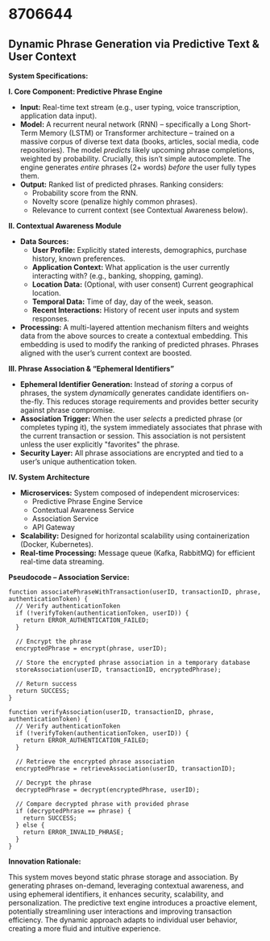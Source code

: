 # 8706644

## Dynamic Phrase Generation via Predictive Text & User Context

**System Specifications:**

**I. Core Component: Predictive Phrase Engine**

*   **Input:** Real-time text stream (e.g., user typing, voice transcription, application data input).
*   **Model:**  A recurrent neural network (RNN) – specifically a Long Short-Term Memory (LSTM) or Transformer architecture – trained on a massive corpus of diverse text data (books, articles, social media, code repositories).  The model *predicts* likely upcoming phrase completions, weighted by probability.  Crucially, this isn’t simple autocomplete. The engine generates *entire* phrases (2+ words) *before* the user fully types them.
*   **Output:** Ranked list of predicted phrases. Ranking considers:
    *   Probability score from the RNN.
    *   Novelty score (penalize highly common phrases).
    *   Relevance to current context (see Contextual Awareness below).

**II. Contextual Awareness Module**

*   **Data Sources:**
    *   **User Profile:**  Explicitly stated interests, demographics, purchase history, known preferences.
    *   **Application Context:**  What application is the user currently interacting with? (e.g., banking, shopping, gaming).
    *   **Location Data:** (Optional, with user consent)  Current geographical location.
    *   **Temporal Data:** Time of day, day of the week, season.
    *   **Recent Interactions:**  History of recent user inputs and system responses.
*   **Processing:**  A multi-layered attention mechanism filters and weights data from the above sources to create a contextual embedding. This embedding is used to modify the ranking of predicted phrases.  Phrases aligned with the user’s current context are boosted.

**III. Phrase Association & “Ephemeral Identifiers”**

*   **Ephemeral Identifier Generation:** Instead of *storing* a corpus of phrases, the system *dynamically* generates candidate identifiers on-the-fly. This reduces storage requirements and provides better security against phrase compromise.
*   **Association Trigger:** When the user *selects* a predicted phrase (or completes typing it), the system immediately associates that phrase with the current transaction or session. This association is not persistent unless the user explicitly "favorites" the phrase.
*   **Security Layer:** All phrase associations are encrypted and tied to a user’s unique authentication token.

**IV. System Architecture**

*   **Microservices:** System composed of independent microservices:
    *   Predictive Phrase Engine Service
    *   Contextual Awareness Service
    *   Association Service
    *   API Gateway
*   **Scalability:**  Designed for horizontal scalability using containerization (Docker, Kubernetes).
*   **Real-time Processing:** Message queue (Kafka, RabbitMQ) for efficient real-time data streaming.

**Pseudocode – Association Service:**

```
function associatePhraseWithTransaction(userID, transactionID, phrase, authenticationToken) {
  // Verify authenticationToken
  if (!verifyToken(authenticationToken, userID)) {
    return ERROR_AUTHENTICATION_FAILED;
  }

  // Encrypt the phrase
  encryptedPhrase = encrypt(phrase, userID);

  // Store the encrypted phrase association in a temporary database
  storeAssociation(userID, transactionID, encryptedPhrase);

  // Return success
  return SUCCESS;
}

function verifyAssociation(userID, transactionID, phrase, authenticationToken) {
  // Verify authenticationToken
  if (!verifyToken(authenticationToken, userID)) {
    return ERROR_AUTHENTICATION_FAILED;
  }

  // Retrieve the encrypted phrase association
  encryptedPhrase = retrieveAssociation(userID, transactionID);

  // Decrypt the phrase
  decryptedPhrase = decrypt(encryptedPhrase, userID);

  // Compare decrypted phrase with provided phrase
  if (decryptedPhrase == phrase) {
    return SUCCESS;
  } else {
    return ERROR_INVALID_PHRASE;
  }
}
```

**Innovation Rationale:**

This system moves beyond static phrase storage and association. By generating phrases on-demand, leveraging contextual awareness, and using ephemeral identifiers, it enhances security, scalability, and personalization. The predictive text engine introduces a proactive element, potentially streamlining user interactions and improving transaction efficiency. The dynamic approach adapts to individual user behavior, creating a more fluid and intuitive experience.